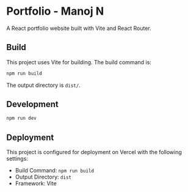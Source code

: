 # Portfolio - Manoj N

A React portfolio website built with Vite and React Router.

## Build

This project uses Vite for building. The build command is:

```bash
npm run build
```

The output directory is `dist/`.

## Development

```bash
npm run dev
```

## Deployment

This project is configured for deployment on Vercel with the following settings:

- Build Command: `npm run build`
- Output Directory: `dist`
- Framework: Vite
